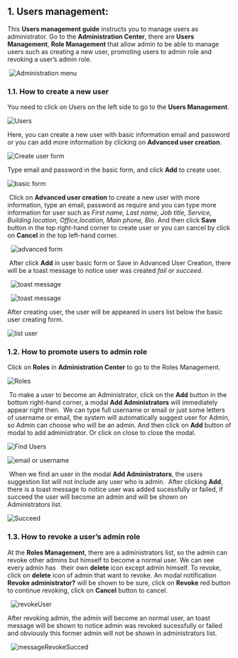 ## 1. Users management:

 This **Users management guide** instructs you to manage users as administrator. 
 Go to the **Administration Center**, there are **Users Management**, **Role Management** that allow admin to be able to manage users such as creating a new user, promoting users to admin role and revoking a user’s admin role.
 
  ![Administration menu](images/administrationMenu.png)
 
 ### 1.1. How to create a new user
 
  You need to click on Users on the left side to go to the **Users Management**.
 
   ![Users](images/users.png)
 
  Here, you can create a new user with basic information email and password or you can add more information by clicking on **Advanced user creation**.
  
   ![Create user form](images/createUserForm.png)
  
  Type email and password in the basic form, and click **Add** to create user.
   
   ![basic form](images/basicForm.png)
  
  Click on **Advanced user creation** to create a new user with more information, type an email, password as require and you can type more information for user such as *First name, Last name, Job title, Service, Building location, Office,location, Main phone, Bio*. And then click **Save** button in the top right-hand corner to create user or you can cancel by click on **Cancel** in the top left-hand corner.
  
   ![advanced form](images/advancedForm.png)
  
  After click **Add** in user basic form or Save in Advanced User Creation, there will be a toast message to notice user was created *fail* or *succeed*.
  
   ![toast message](images/createUserFailed.png)
   
   ![toast message](images/createUserSucceed.png)
  
  After creating user, the user will be appeared in users list below the basic user creating form.
   
   ![list user](images/listUser.png)

 ### 1.2. How to promote users to admin role

  Click on **Roles** in **Administration Center** to go to the Roles Management.

   ![Roles](images/rolesManagement.png)

  To make a user to become an Administrator, click on the **Add** button in the bottom right-hand corner, a modal **Add Administrators** will immediately appear right then. 
  We can type full username or email or just some letters of username or email, the system will automatically suggest user for Admin, so Admin can choose who will be an admin. And then click on **Add** button of modal to add administrator. Or click on close to close the modal.

   ![Find Users](images/findUser.png)

   ![email or username](images/emailOrUsername.png)

  When we find an user in the modal **Add Administrators**, the users suggestion list will not include any user who is admin.
  After clicking **Add**, there is a toast message to notice user was added sucessfully or failed, if succeed the user will become an admin and will be shown on Administrators list.

   ![Succeed](images/messageSucceed.png)

 
 ### 1.3. How to revoke a user’s admin role

  At the **Roles Management**, there are a administrators list, so the admin can revoke other admins but himself to become a normal user. We can see every admin has   their own **delete** icon except admin himself. To revoke, click on **delete** icon of admin that want to revoke. An modal notification **Revoke administrator?** will be shown to be sure, click on **Revoke** red button to continue revoking, click on **Cancel** button to cancel.

   ![revokeUser](images/revokeAdmin.png)

  After revoking admin, the admin will become an normal user, an toast message will be shown to notice admin was revoked sucessfully or failed and obviously this former admin will not be shown in administrators list. 
  
   ![messageRevokeSucced](images/messageRevokeSucced.png)

